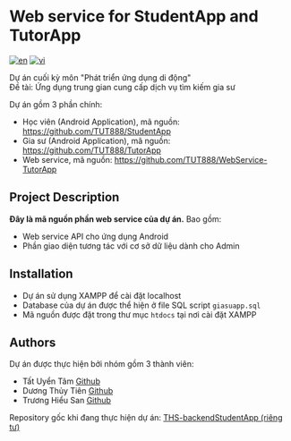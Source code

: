 # Web service for StudentApp and TutorApp
[![en](https://img.shields.io/badge/lang-en-blue.svg)](https://github.com/TUT888/WebService-TutorApp/blob/master/README.md)
[![vi](https://img.shields.io/badge/lang-vi-red.svg)](https://github.com/TUT888/WebService-TutorApp/blob/master/README.vi.md)

Dự án cuối kỳ môn "Phát triển ứng dụng di động"<br>
Đề tài: Ứng dụng trung gian cung cấp dịch vụ tìm kiếm gia sư <br>

Dự án gồm 3 phần chính: <br>
- Học viên (Android Application), mã nguồn: https://github.com/TUT888/StudentApp
- Gia sư (Android Application), mã nguồn: https://github.com/TUT888/TutorApp
- Web service, mã nguồn: https://github.com/TUT888/WebService-TutorApp

## Project Description
**Đây là mã nguồn phần web service của dự án.** Bao gồm: <br> 
- Web service API cho ứng dụng Android
- Phần giao diện tương tác với cơ sở dữ liệu dành cho Admin

## Installation
- Dự án sử dụng XAMPP để cài đặt localhost
- Database của dự án được thể hiện ở file SQL script `giasuapp.sql`
- Mã nguồn được đặt trong thư mục `htdocs` tại nơi cài đặt XAMPP

## Authors
Dự án được thực hiện bởi nhóm gồm 3 thành viên:
- Tất Uyển Tâm [Github](https://github.com/TUT888)
- Dương Thủy Tiên [Github](https://github.com/tienduong-21)
- Trương Hiểu San [Github](https://github.com/hs0512)

Repository gốc khi đang thực hiện dự án: [THS-backendStudentApp (riêng tư)](https://github.com/hs0512/backendStudentApp)
